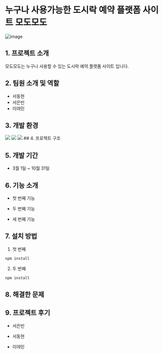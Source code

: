 # 누구나 사용가능한 도시락 예약 플랫폼 사이트 모도모도



![image](https://github.com/user-attachments/assets/87d33a82-1dc4-44b0-9aaa-eb6c6f06f91e)

## 1. 프로젝트 소개


모도모도는 누구나 사용할 수 있는 도시락 예약 플랫폼 사이트 입니다.

## 2. 팀원 소개 및 역할


- 서동현
- 서은빈
- 이여민

## 3. 개발 환경
<img src="https://img.shields.io/badge/IntelliJ-#000000?style=for-the-badge&logo=IntelliJ&logoColor=white">
<img src="https://img.shields.io/badge/mysql-4479A1?style=for-the-badge&logo=mysql&logoColor=white">
<img src="https://img.shields.io/badge/github-181717?style=for-the-badge&logo=github&logoColor=white">
## 4. 프로젝트 구조


## 5. 개발 기간


- 3월 1일 ~ 10월 31일

## 6. 기능 소개
- 첫 번째 기능


- 두 번째 기능


- 세 번째 기능

  
## 7. 설치 방법


1. 첫 번째
```sh
npm install 
```

2. 두 번째
```sh
npm install 
```


## 8. 해결한 문제


## 9. 프로젝트 후기
- 서은빈


- 서동현

- 이여민
